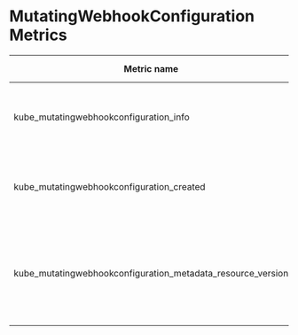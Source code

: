# MutatingWebhookConfiguration Metrics

| Metric name| Metric type | Labels/tags | Status |
| ---------- | ----------- | ----------- | ----------- |
| kube_mutatingwebhookconfiguration_info | Gauge | `mutatingwebhookconfiguration`=&lt;mutatingwebhookconfiguration-name&gt; <br> `namespace`=&lt;mutatingwebhookconfiguration-namespace&gt; | EXPERIMENTAL |
| kube_mutatingwebhookconfiguration_created  | Gauge | `mutatingwebhookconfiguration`=&lt;mutatingwebhookconfiguration-name&gt; <br> `namespace`=&lt;mutatingwebhookconfiguration-namespace&gt; | EXPERIMENTAL |
| kube_mutatingwebhookconfiguration_metadata_resource_version | Gauge | `mutatingwebhookconfiguration`=&lt;mutatingwebhookconfiguration-name&gt; <br> `namespace`=&lt;mutatingwebhookconfiguration-namespace&gt; <br> `resource_version`=&lt;mutatingwebhookconfiguration-resource-version&gt; | EXPERIMENTAL |
